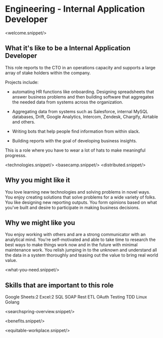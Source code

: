 # Engineering - Internal Application Developer
<welcome.snippet/>

## What it's like to be a Internal Application Developer
This role reports to the CTO in an operations capacity and supports a large array of stake holders within the company. 

Projects include:  

- automating HR functions like onboarding.  Designing spreadsheets that answer business problems and then building software that 
aggregates the needed data from systems across the organization.

- Aggregating data from systems such as Salesforce, internal MySQL databases, Drift, Google Analytics, Intercom, Zendesk, Chargify, Airtable and others.  

- Writing bots that help people find information from within slack. 

- Building reports with the goal of developing business insights.

This is a role where you have to wear a lot of hats to make meaningful progresss.


<technologies.snippet/>
<basecamp.snippet/>
<distributed.snippet/>

## Why you might like it
You love learning new technologies and solving problems in novel ways.  You enjoy creating solutions that solve problems for a wide variety of folks.  You like designing new reporting outputs.  You form opinions based on what you've built and desire to participate in making business decisions.

## Why we might like you
You enjoy working with others and are a strong communicator with an analytical mind.  You're self-motivated and able to take time to research the best ways to
make things work now and in the future with minimal maintenance work.  You relish jumping in to the unknown and understand all the data in a system thoroughly and teasing out the value
to bring real world value.

<what-you-need.snippet/>

## Skills that are important to this role

<skills>
Google Sheets:2
Excel:2
SQL
SOAP
Rest
ETL
OAuth
Testing
TDD
Linux
Golang
</skills>

<inherit doc="base.md"/>

<searchspring-overview.snippet/>

<benefits.snippet/>

<equitable-workplace.snippet/>
